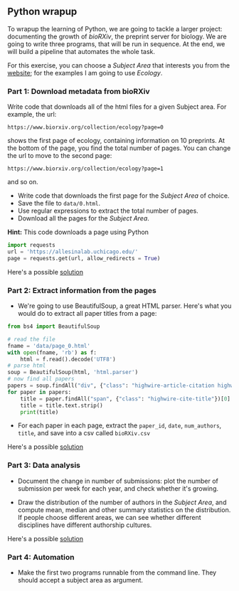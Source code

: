 ## Python wrapup

To wrapup the learning of Python, we are going to tackle a larger project: documenting the growth of *bioRXiv*, the preprint server for biology. We are going to write three programs, that will be run in sequence. At the end, we will build a pipeline that automates the whole task.

For this exercise, you can choose a *Subject Area* that interests you from the [website](https://www.biorxiv.org/); for the examples I am going to use *Ecology*.

### Part 1: Download metadata from bioRXiv

Write code that downloads all of the html files for a given Subject area. For example, the url:

`https://www.biorxiv.org/collection/ecology?page=0` 

shows the first page of ecology, containing information on 10 preprints. At the bottom of the page, you find the total number of pages. You can change the url to move to the second page:

`https://www.biorxiv.org/collection/ecology?page=1` 

and so on. 

- Write code that downloads the first page for the *Subject Area* of choice.
- Save the file to  `data/0.html`.
- Use regular expressions to extract the total number of pages.
- Download all the pages for the *Subject Area*.

**Hint:**
This code downloads a page using Python

```python
import requests
url = 'https://allesinalab.uchicago.edu/'
page = requests.get(url, allow_redirects = True)
```

Here's a possible [solution](solutions/week6_download)

### Part 2: Extract information from the pages

- We're going to use BeautifulSoup, a great HTML parser. Here's what you would do to extract all paper titles from a page:

```python
from bs4 import BeautifulSoup

# read the file
fname = 'data/page_0.html'
with open(fname, 'rb') as f:
    html = f.read().decode('UTF8')
# parse html
soup = BeautifulSoup(html, 'html.parser')
# now find all papers
papers = soup.findAll("div", {"class": "highwire-article-citation highwire-citation-type-highwire-article tooltip-enable"})
for paper in papers:
    title = paper.findAll("span", {"class": "highwire-cite-title"})[0]
    title = title.text.strip()
    print(title)
```

- For each paper in each page, extract the `paper_id`, `date`, `num_authors`, `title`, and save into a csv called `bioRXiv.csv`


Here's a possible [solution](solutions/week6_parse)

### Part 3: Data analysis

- Document the change in number of submissions: plot the number of submission per week for each year, and check whether it's growing.

- Draw the distribution of the number of authors in the *Subject Area*, and compute mean, median and other summary statistics on the distribution. If people choose different areas, we can see whether different disciplines have different authorship cultures.

Here's a possible [solution](solutions/week6_analyze)

### Part 4: Automation

- Make the first two programs runnable from the command line. They should accept a subject area as argument.
